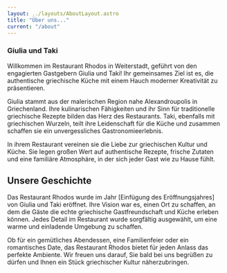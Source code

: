 ```yaml
---
layout: ../layouts/AboutLayout.astro
title: "Über uns..."
current: "/about"
---
```


### Giulia und Taki

Willkommen im Restaurant Rhodos in Weiterstadt, geführt von den engagierten
Gastgebern Giulia und Taki! Ihr gemeinsames Ziel ist es, die authentische
griechische Küche mit einem Hauch moderner Kreativität zu präsentieren.

Giulia stammt aus der malerischen Region nahe Alexandroupolis in Griechenland.
Ihre kulinarischen Fähigkeiten und ihr Sinn für traditionelle griechische Rezepte
bilden das Herz des Restaurants. Taki, ebenfalls mit griechischen Wurzeln,
teilt ihre Leidenschaft für die Küche und zusammen schaffen sie ein unvergessliches
Gastronomieerlebnis.

In ihrem Restaurant vereinen sie die Liebe zur griechischen Kultur und Küche.
Sie legen großen Wert auf authentische Rezepte, frische Zutaten und eine familiäre
Atmosphäre, in der sich jeder Gast wie zu Hause fühlt.

## Unsere Geschichte

Das Restaurant Rhodos wurde im Jahr [Einfügung des Eröffnungsjahres] von Giulia
und Taki eröffnet. Ihre Vision war es, einen Ort zu schaffen, an dem die Gäste
die echte griechische Gastfreundschaft und Küche erleben können. Jedes Detail
im Restaurant wurde sorgfältig ausgewählt, um eine warme und einladende Umgebung
zu schaffen.

Ob für ein gemütliches Abendessen, eine Familienfeier oder ein romantisches Date,
das Restaurant Rhodos bietet für jeden Anlass das perfekte Ambiente.
Wir freuen uns darauf, Sie bald bei uns begrüßen zu dürfen und Ihnen ein Stück
griechischer Kultur näherzubringen.
